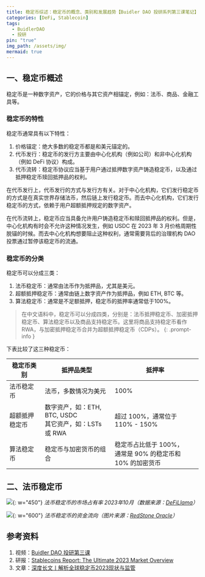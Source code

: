 ```yaml
---
title: 稳定币综述：稳定币的概念、类别和发展趋势【Buidler DAO 投研系列第三课笔记】
categories: [DeFi, Stablecoin]
tags:
  - BuidlerDAO
  - 投研
pin: "true"
img_path: /assets/img/
mermaid: true
---
```


## 一、稳定币概述

稳定币是一种数字资产，它的价格与其它资产相锚定，例如：法币、商品、金融工具等。

### 稳定币的特性

稳定币通常具有以下特性：

1. 价格锚定：绝大多数的稳定币都是和美元锚定的。
2. 代币发行：稳定币的发行方主要由中心化机构（例如公司）和非中心化机构（例如 DeFi 协议）构成。
3. 代币流转：稳定币协议应当基于用户通过抵押数字资产铸造稳定币，以及通过抵押稳定币赎回抵押品的权利。

在代币发行上，代币发行的方式与发行方有关。对于中心化机构，它们发行稳定币的方式是在真实世界存储法币，然后链上发行稳定币。而去中心化机构，它们发行稳定币的方式，依赖于用户超额抵押规定的数字资产。

在代币流转上，稳定币应当具备允许用户铸造稳定币和赎回抵押品的权利。但是，中心化机构有时会不允许这种情况发生，例如 USDC 在 2023 年 3 月价格周期性脱锚的时候。而去中心化机构想要阻止这种权利，通常需要背后的治理机构 DAO 投票通过暂停该稳定币的流通。

### 稳定币的分类

稳定币可以分成三类：

1. 法币稳定币：通常由法币作为抵押品，尤其是美元。
2. 超额抵押稳定币：通常由链上数字资产作为抵押品，例如 ETH, BTC 等。
3. 算法稳定币：通常是不足额抵押，稳定币的抵押率通常低于100%。

> 在中文语料中，稳定币可以分成四类，分别是：法币抵押稳定币、加密抵押稳定币、算法稳定币以及商品支持稳定币。这里将商品支持稳定币看作 RWA，与加密抵押稳定币合并为超额抵押稳定币（CDPs）。
{: .prompt-info }

下表比较了这三种稳定币：

| 稳定币类别     | 抵押品类型                                                | 抵押率                                                    |
| -------------- | --------------------------------------------------------- | --------------------------------------------------------- |
| 法币稳定币     | 法币，多数情况为美元                                      | 100%                                                      |
| 超额抵押稳定币 | 数字资产，如：ETH, BTC, USDC<br>其它资产，如：LSTs 或 RWA | 超过 100%，通常位于 110% - 150%                           |
| 算法稳定币     | 稳定币与加密货币的组合                                    | 稳定币占比低于 100%，<br>通常是 90% 的稳定币和 10% 的加密货币 |

## 二、法币稳定币

![](/法币稳定币的市场占有率.png){: w="450"}
_法币稳定币的市场占有率 2023年10月（数据来源：[DeFiLlama](https://defillama.com/stablecoins?backing=FIATSTABLES)）_


![](/法币稳定币资金流向.png){: w="600"}
_法币稳定币的资金流向（图片来源：[RedStone Oracle](https://redstone.finance/)）_



## 参考资料

1. 视频：[Buidler DAO 投研第三课](https://drive.google.com/file/d/1T3yASY6B3Lv8LgDgUPR6y2Wiybd8CmTy/view)
2. 研报：[Stablecoins Report: The Ultimate 2023 Market Overview](https://eiyen.github.io/assets/pdf/stablecoins-report.pdf)
3. 文章：[深度长文丨解析全球稳定币2023现状与监管](https://mp.weixin.qq.com/s/fLmfA_OGbduQYZ0zGAqiZA)